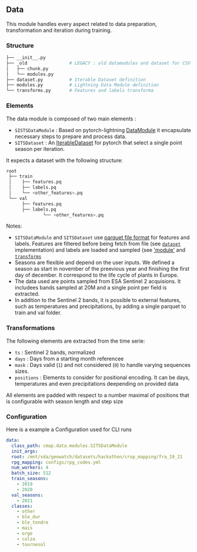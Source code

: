 ## Data

This module handles every aspect related to data preparation, transformation and
iteration during training.

### Structure

```bash
├── __init__.py
├── _old                # LEGACY : old datamodules and dataset for CSV
│   ├── chunk.py
│   └── modules.py
├── dataset.py          # Iterable Dataset definition
├── modules.py          # Lightning Data Module definition
└── transforms.py       # Features and labels transforma
```

### Elements

The data module is composed of two main elements :

- `SISTSDataModule` : Based on pytorch-lightning
  [DataModule](https://lightning.ai/docs/pytorch/stable/data/datamodule.html) it
  encapsulate necessary steps to prepare and process data.
- `SITSDataset` : An
  [IterableDataset](https://pytorch.org/docs/stable/data.html#torch.utils.data.IterableDataset)
  for pytorch that select a single point season per iteration.

It expects a dataset with the following structure:

```bash
root
 ├── train
 │    ├── features.pq
 │    ├── labels.pq
 │    └── <other_features>.pq
 └── val
      ├── features.pq
      ├── labels.pq
              └── <other_features>.pq
```

Notes:

- `SITSDataModule` and `SITSDataset` use
  [parquet file format](https://www.databricks.com/glossary/what-is-parquet#:~:text=What%20is%20Parquet%3F,handle%20complex%20data%20in%20bulk.)
  for features and labels. Features are filtered before being fetch from file
  (see [`dataset`](./dataset.py) implementation) and labels are loaded and
  sampled (see ['module'](./modules.py) and [`transforms`](./transforms.py)
- Seasons are flexible and depend on the user inputs. We defined a season as
  start in november of the preevious year and finishing the first day of
  december. It correspond to the life cycle of plants in Europe.
- The data used are points sampled from ESA Sentinel 2 acquisions. It includees
  bands sampled at 20M and a single point per field is extracted.
- In addition to the Sentinel 2 bands, it is possible to external features, such
  as temperatures and precipitations, by adding a single parquet to train and
  val folder.

### Transformations

The following elements are extracted from the time serie:

- `ts` : Sentinel 2 bands, normalized
- `days` : Days from a starting month referencee
- `mask` : Days valid (`1`) and not considered (`0`) to handle varying sequences
  sizes.
- `positions` : Elements to consider for positional encoding. It can be days,
  temperatures and even precipitations deepending on provided data

All elements are padded with respect to a number maximal of positions that is
configurable with season length and step size

### Configuration

Here is a example a Configuration used for CLI runs

```yaml
data:
  class_path: cmap.data.modules.SITSDataModule
  init_args:
  root: /mnt/sda/geowatch/datasets/hackathon/crop_mapping/fra_19_21
  rpg_mapping: configs/rpg_codes.yml
  num_workers: 4
  batch_size: 512
  train_seasons:
    - 2019
    - 2020
  val_seasons:
    - 2021
  classes:
    - other
    - ble_dur
    - ble_tendre
    - mais
    - orge
    - colza
    - tournesol
```
